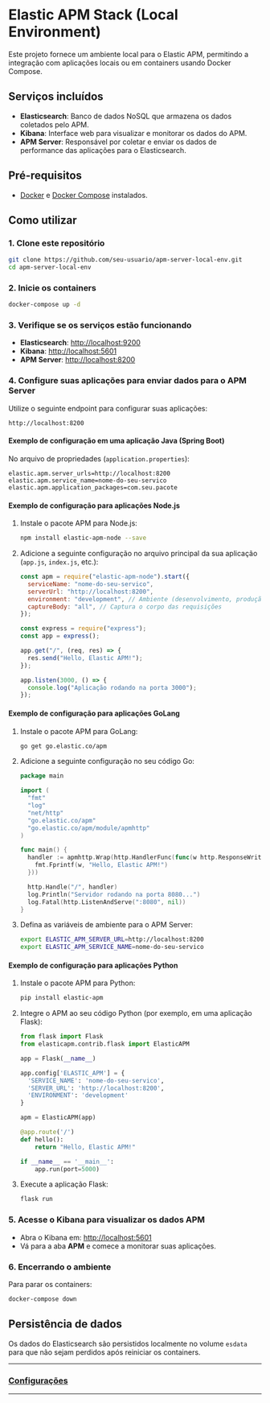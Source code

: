 # Elastic APM Stack (Local Environment)

Este projeto fornece um ambiente local para o Elastic APM, permitindo a integração com aplicações locais ou em containers usando Docker Compose.

## Serviços incluídos

- **Elasticsearch**: Banco de dados NoSQL que armazena os dados coletados pelo APM.
- **Kibana**: Interface web para visualizar e monitorar os dados do APM.
- **APM Server**: Responsável por coletar e enviar os dados de performance das aplicações para o Elasticsearch.

## Pré-requisitos

- [Docker](https://www.docker.com/get-started) e [Docker Compose](https://docs.docker.com/compose/install/) instalados.

## Como utilizar

### 1. Clone este repositório

```bash
git clone https://github.com/seu-usuario/apm-server-local-env.git
cd apm-server-local-env
```

### 2. Inicie os containers

```bash
docker-compose up -d
```

### 3. Verifique se os serviços estão funcionando

- **Elasticsearch**: [http://localhost:9200](http://localhost:9200)
- **Kibana**: [http://localhost:5601](http://localhost:5601)
- **APM Server**: [http://localhost:8200](http://localhost:8200)

### 4. Configure suas aplicações para enviar dados para o APM Server

Utilize o seguinte endpoint para configurar suas aplicações:

```
http://localhost:8200
```

#### Exemplo de configuração em uma aplicação Java (Spring Boot)

No arquivo de propriedades (`application.properties`):

```properties
elastic.apm.server_urls=http://localhost:8200
elastic.apm.service_name=nome-do-seu-servico
elastic.apm.application_packages=com.seu.pacote
```

#### Exemplo de configuração para aplicações Node.js

1. Instale o pacote APM para Node.js:

   ```bash
   npm install elastic-apm-node --save
   ```

2. Adicione a seguinte configuração no arquivo principal da sua aplicação (`app.js`, `index.js`, etc.):

   ```javascript
   const apm = require("elastic-apm-node").start({
     serviceName: "nome-do-seu-servico",
     serverUrl: "http://localhost:8200",
     environment: "development", // Ambiente (desenvolvimento, produção, etc.)
     captureBody: "all", // Captura o corpo das requisições
   });

   const express = require("express");
   const app = express();

   app.get("/", (req, res) => {
     res.send("Hello, Elastic APM!");
   });

   app.listen(3000, () => {
     console.log("Aplicação rodando na porta 3000");
   });
   ```

#### Exemplo de configuração para aplicações GoLang

1. Instale o pacote APM para GoLang:

   ```bash
   go get go.elastic.co/apm
   ```

2. Adicione a seguinte configuração no seu código Go:

   ```go
   package main

   import (
     "fmt"
     "log"
     "net/http"
     "go.elastic.co/apm"
     "go.elastic.co/apm/module/apmhttp"
   )

   func main() {
     handler := apmhttp.Wrap(http.HandlerFunc(func(w http.ResponseWriter, r *http.Request) {
       fmt.Fprintf(w, "Hello, Elastic APM!")
     }))

     http.Handle("/", handler)
     log.Println("Servidor rodando na porta 8080...")
     log.Fatal(http.ListenAndServe(":8080", nil))
   }
   ```

3. Defina as variáveis de ambiente para o APM Server:

   ```bash
   export ELASTIC_APM_SERVER_URL=http://localhost:8200
   export ELASTIC_APM_SERVICE_NAME=nome-do-seu-servico
   ```

#### Exemplo de configuração para aplicações Python

1. Instale o pacote APM para Python:

   ```bash
   pip install elastic-apm
   ```

2. Integre o APM ao seu código Python (por exemplo, em uma aplicação Flask):

   ```python
   from flask import Flask
   from elasticapm.contrib.flask import ElasticAPM

   app = Flask(__name__)

   app.config['ELASTIC_APM'] = {
     'SERVICE_NAME': 'nome-do-seu-servico',
     'SERVER_URL': 'http://localhost:8200',
     'ENVIRONMENT': 'development'
   }

   apm = ElasticAPM(app)

   @app.route('/')
   def hello():
       return "Hello, Elastic APM!"

   if __name__ == '__main__':
       app.run(port=5000)
   ```

3. Execute a aplicação Flask:

   ```bash
   flask run
   ```

### 5. Acesse o Kibana para visualizar os dados APM

- Abra o Kibana em: [http://localhost:5601](http://localhost:5601)
- Vá para a aba **APM** e comece a monitorar suas aplicações.

### 6. Encerrando o ambiente

Para parar os containers:

```bash
docker-compose down
```

## Persistência de dados

Os dados do Elasticsearch são persistidos localmente no volume `esdata` para que não sejam perdidos após reiniciar os containers.

---

### [**Configurações**](./docs/config.md)

---
